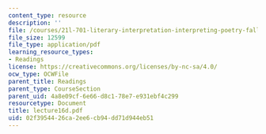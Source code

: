 ```yaml
---
content_type: resource
description: ''
file: /courses/21l-701-literary-interpretation-interpreting-poetry-fall-2003/02f3954426ca2ee6cb94dd71d944eb51_lecture16d.pdf
file_size: 12599
file_type: application/pdf
learning_resource_types:
- Readings
license: https://creativecommons.org/licenses/by-nc-sa/4.0/
ocw_type: OCWFile
parent_title: Readings
parent_type: CourseSection
parent_uid: 4a8e09cf-6e66-d8c1-78e7-e931ebf4c299
resourcetype: Document
title: lecture16d.pdf
uid: 02f39544-26ca-2ee6-cb94-dd71d944eb51
---
```

